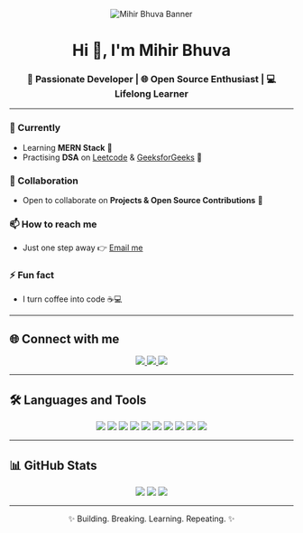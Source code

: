 <p align="center">
  <img src="https://via.placeholder.com/900x200/000000/FFD700?text=✨+Mihir+Bhuva+✨" alt="Mihir Bhuva Banner"/>
</p>

<h1 align="center">Hi 👋, I'm Mihir Bhuva</h1>
<h3 align="center">🚀 Passionate Developer | 🌐 Open Source Enthusiast | 💻 Lifelong Learner</h3>

---

### 🔭 Currently
- Learning **MERN Stack** 🌱  
- Practising **DSA** on [Leetcode](https://leetcode.com/) & [GeeksforGeeks](https://www.geeksforgeeks.org/) 🧩  

### 👯 Collaboration
- Open to collaborate on **Projects & Open Source Contributions** 🤝  

### 📫 How to reach me
- Just one step away 👉 [Email me](mailto:mihirbhuva1@gmail.com)  

### ⚡ Fun fact
- I turn coffee into code ☕💻  

---

## 🌐 Connect with me
<p align="center">
  <a href="https://github.com/SWEETKANUDO" target="_blank">
    <img src="https://img.shields.io/badge/GitHub-100000?style=for-the-badge&logo=github&logoColor=white" />
  </a>
  <a href="mailto:mihirbh@gmail.com">
    <img src="https://img.shields.io/badge/Gmail-D14836?style=for-the-badge&logo=gmail&logoColor=white" />
  </a>
  <a href="https://www.linkedin.com/in/mihir-bhuva/" target="_blank">
    <img src="https://img.shields.io/badge/LinkedIn-0077B5?style=for-the-badge&logo=linkedin&logoColor=white" />
  </a>
</p>

---

## 🛠️ Languages and Tools
<p align="center">
  <img src="https://img.shields.io/badge/C-00599C?style=for-the-badge&logo=c&logoColor=white" />
  <img src="https://img.shields.io/badge/C++-00599C?style=for-the-badge&logo=cplusplus&logoColor=white" />
  <img src="https://img.shields.io/badge/HTML5-E34F26?style=for-the-badge&logo=html5&logoColor=white" />
  <img src="https://img.shields.io/badge/CSS3-1572B6?style=for-the-badge&logo=css3&logoColor=white" />
  <img src="https://img.shields.io/badge/JavaScript-F7DF1E?style=for-the-badge&logo=javascript&logoColor=black" />
  <img src="https://img.shields.io/badge/React-61DAFB?style=for-the-badge&logo=react&logoColor=black" />
  <img src="https://img.shields.io/badge/Node.js-339933?style=for-the-badge&logo=node.js&logoColor=white" />
  <img src="https://img.shields.io/badge/Express-000000?style=for-the-badge&logo=express&logoColor=white" />
  <img src="https://img.shields.io/badge/MongoDB-47A248?style=for-the-badge&logo=mongodb&logoColor=white" />
  <img src="https://img.shields.io/badge/MySQL-005C84?style=for-the-badge&logo=mysql&logoColor=white" />
</p>

---

## 📊 GitHub Stats
<p align="center">
  <img src="https://github-readme-stats.vercel.app/api?username=SWEETKANUDO&show_icons=true&theme=tokyonight" />
  <img src="https://github-readme-streak-stats.herokuapp.com/?user=SWEETKANUDO&theme=tokyonight" />
  <img src="https://github-readme-stats.vercel.app/api/top-langs/?username=SWEETKANUDO&layout=compact&theme=tokyonight" />
</p>

---

<p align="center">✨ Building. Breaking. Learning. Repeating. ✨</p>
